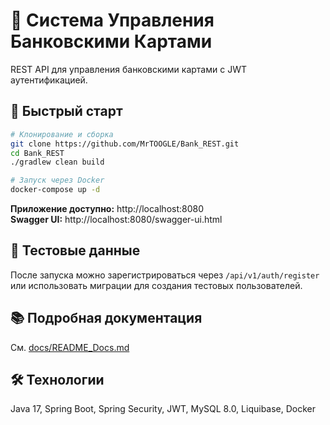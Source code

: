 # 🏦 Система Управления Банковскими Картами

REST API для управления банковскими картами с JWT аутентификацией.

## 🚀 Быстрый старт

```bash
# Клонирование и сборка
git clone https://github.com/MrTOOGLE/Bank_REST.git
cd Bank_REST
./gradlew clean build

# Запуск через Docker
docker-compose up -d
```

**Приложение доступно:** http://localhost:8080  
**Swagger UI:** http://localhost:8080/swagger-ui.html

## 🔐 Тестовые данные

После запуска можно зарегистрироваться через `/api/v1/auth/register` или использовать миграции для создания тестовых пользователей.

## 📚 Подробная документация

См. [docs/README_Docs.md](docs/README_Docs.md)

## 🛠 Технологии

Java 17, Spring Boot, Spring Security, JWT, MySQL 8.0, Liquibase, Docker